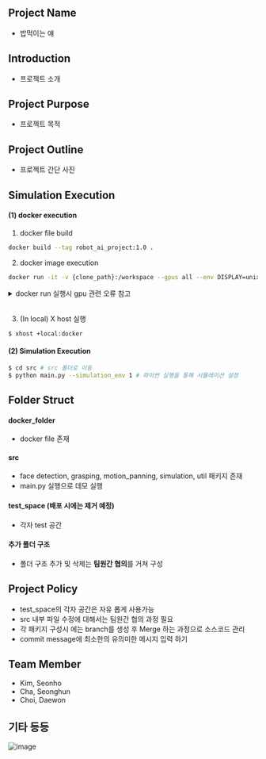 ## Project Name
- 밥먹이는 얘

## Introduction
- 프로젝트 소개


## Project Purpose
- 프로젝트 목적


## Project Outline
- 프로젝트 간단 사진


## Simulation Execution

#### (1) docker execution
1. docker file build
``` bash
docker build --tag robot_ai_project:1.0 .
```

2. docker image execution
``` bash
docker run -it -v {clone_path}:/workspace --gpus all --env DISPLAY=unix$DISPLAY -v /tmp/.X11-unix:/tmp/.X11-unix --name robot_ai_project_container robot_ai_project:1.0 /bin/bash
```

<details>
<summary>docker run 실행시 gpu 관련 오류 참고</summary>
<div>

- ```(docker: Error response from daemon: could not select device driver "" with capabilities: [[gpu]].)```
- 위 오류 발생시 아래 명렁어 실행

``` bash
$ distribution=$(. /etc/os-release;echo $ID$VERSION_ID) \
   && curl -s -L https://nvidia.github.io/nvidia-docker/gpgkey | sudo apt-key add - \
   && curl -s -L https://nvidia.github.io/nvidia-docker/$distribution/nvidia-docker.list | sudo tee /etc/apt/sources.list.d/nvidia-docker.list
$ sudo apt-get update && sudo apt-get install -y nvidia-container-toolkit

$ sudo systemctl restart docker
```

</div>
</details>

</br>

3. (In local) X host 실행
```
$ xhost +local:docker
```

#### (2) Simulation Execution
```bash
$ cd src # src 폴더로 이동
$ python main.py --simulation_env 1 # 파이썬 실행을 통해 시뮬레이션 설정  
```

## Folder Struct

#### docker_folder
- docker file 존재


#### src
- face detection, grasping, motion_panning, simulation, util 패키지 존재
- main.py 실행으로 데모 실행


#### test_space (배포 시에는 제거 예정)
- 각자 test 공간


#### 추가 폴더 구조
- 폴더 구조 추가 및 삭제는 **팀원간 협의**를 거쳐 구성


## Project Policy
- test_space의 각자 공간은 자유 롭게 사용가능
- src 내부 파일 수정에 대해서는 팀원간 협의 과정 필요
- 각 패키지 구성시 에는 branch를 생성 후 Merge 하는 과정으로 소스코드 관리
- commit message에 최소한의 유의미한 메시지 입력 하기

## Team Member 
- Kim, Seonho
- Cha, Seonghun
- Choi, Daewon

## 기타 등등

![image](https://www.hanyang.ac.kr/documents/20182/0/initial2.png/011babee-bac3-4b67-a605-ac8b6f1e0055?t=1472537578464)